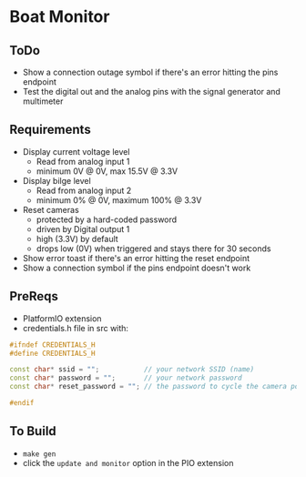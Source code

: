 # Boat Monitor

## ToDo

- Show a connection outage symbol if there's an error hitting the pins endpoint
- Test the digital out and the analog pins with the signal generator and multimeter

## Requirements

- Display current voltage level
  - Read from analog input 1
  - minimum 0V @ 0V, max 15.5V @ 3.3V
- Display bilge level
  - Read from analog input 2
  - minimum 0% @ 0V, maximum 100% @ 3.3V
- Reset cameras
  - protected by a hard-coded password
  - driven by Digital output 1
  - high (3.3V) by default
  - drops low (0V) when triggered and stays there for 30 seconds
- Show error toast if there's an error hitting the reset endpoint
- Show a connection symbol if the pins endpoint doesn't work

## PreReqs
- PlatformIO extension
- credentials.h file in src with:

```cpp
#ifndef CREDENTIALS_H
#define CREDENTIALS_H

const char* ssid = "";           // your network SSID (name)
const char* password = "";       // your network password
const char* reset_password = ""; // the password to cycle the camera power supply 

#endif
```

## To Build
- `make gen`
- click the `update and monitor` option in the PIO extension